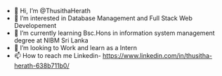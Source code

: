 - 👋 Hi, I’m @ThusithaHerath
- 👀 I’m interested in Database Management and Full Stack Web Developement
- 🌱 I’m currently learning Bsc.Hons in information system management degree at NIBM Sri Lanka
- 💞️ I’m looking to Work and learn as a Intern 
- 📫 How to reach me Linkedin- https://www.linkedin.com/in/thusitha-herath-638b711b0/ 

<!---
ThusithaHerath/ThusithaHerath is a ✨ special ✨ repository because its `README.md` (this file) appears on your GitHub profile.
You can click the Preview link to take a look at your changes.
--->
